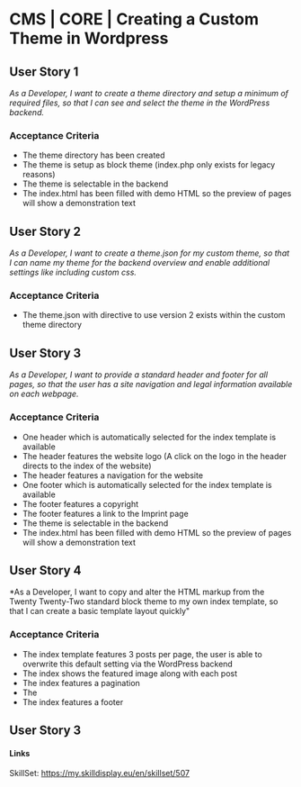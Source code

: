 # CMS | CORE | Creating a Custom Theme in Wordpress
## User Story 1
*As a Developer, I want to create a theme directory and setup a minimum of required files, so that I can see and select the theme in the WordPress backend.*

### Acceptance Criteria
- The theme directory has been created
- The theme is setup as block theme (index.php only exists for legacy reasons)
- The theme is selectable in the backend
- The index.html has been filled with demo HTML so the preview of pages will show a demonstration text

## User Story 2
*As a Developer, I want to create a theme.json for my custom theme, so that I can name my theme for the backend overview and enable additional settings like including custom css.*

### Acceptance Criteria
- The theme.json with directive to use version 2 exists within the custom theme directory



## User Story 3
*As a Developer, I want to provide a standard header and footer for all pages, so that the user has a site navigation and legal information available on each webpage.*

### Acceptance Criteria
- One header which is automatically selected for the index template is available
- The header features the website logo (A click on the logo in the header directs to the index of the website)
- The header features a navigation for the website
- One footer which is automatically selected for the index template is available
- The footer features a copyright
- The footer features a link to the Imprint page 
- The theme is selectable in the backend
- The index.html has been filled with demo HTML so the preview of pages will show a demonstration text

## User Story 4
*As a Developer, I want to copy and alter the HTML markup from the Twenty Twenty-Two standard block theme to my own index template, so that I can create a basic template layout quickly"

### Acceptance Criteria
- The index template features 3 posts per page, the user is able to overwrite this default setting via the WordPress backend
- The index shows the featured image along with each post
- The index features a pagination
- The
- The index features a footer

## User Story 3


#### Links
SkillSet: https://my.skilldisplay.eu/en/skillset/507
